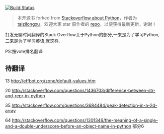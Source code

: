 [![Build Status](https://www.gitbook.io/button/status/book/taizilongxu/stackoverflow-about-python)](https://www.gitbook.io/book/taizilongxu/stackoverflow-about-python/activity)

> 本开源书 forked from [Stackoverflow about Python](https://github.com/taizilongxu/stackoverflow-about-python)，作者为 [taizilongxu](https://github.com/taizilongxu)，欢迎大家 star 原作者的 [repo](https://github.com/taizilongxu/stackoverflow-about-python)，以便获得最新更新，谢谢！

打发无聊时间翻译的Stack Overflow关于Python的部分,一来是为了学习Python,二来是为了学习英语,就这样.

PS:按vote排名翻译

## 待翻译

13 http://effbot.org/zone/default-values.htm

20 http://stackoverflow.com/questions/1436703/difference-between-str-and-repr-in-python

35 http://stackoverflow.com/questions/3684484/peak-detection-in-a-2d-array

64 http://stackoverflow.com/questions/1301346/the-meaning-of-a-single-and-a-double-underscore-before-an-object-name-in-python 部分6
